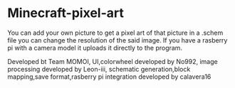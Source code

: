 # Minecraft-pixel-art
You can add your own picture to get a pixel art of that picture in a .schem file 
you can change the resolution of the said image. If you have a rasberry pi with a camera model
it uploads it directly to the program.


Developed bt Team MOMOI, UI,colorwheel developed by No992, image processing developed by Leon-iii, schematic generation,block mapping,save format,rasberry pi integration developed by calavera16
